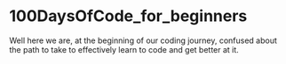 # 100DaysOfCode_for_beginners

Well here we are, at the beginning of our coding journey, confused about the path to take to effectively learn to code and get better at it.
